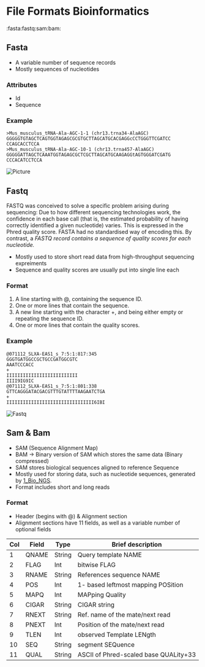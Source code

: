 # File Formats Bioinformatics
:fasta:fastq:sam:bam:

## Fasta
- A variable number of sequence records
- Mostly sequences of nucleotides

### Attributes
- Id 
- Sequence

### Example
```
>Mus_musculus_tRNA-Ala-AGC-1-1 (chr13.trna34-AlaAGC)
GGGGGTGTAGCTCAGTGGTAGAGCGCGTGCTTAGCATGCACGAGGcCCTGGGTTCGATCC
CCAGCACCTCCA
>Mus_musculus_tRNA-Ala-AGC-10-1 (chr13.trna457-AlaAGC)
GGGGGATTAGCTCAAATGGTAGAGCGCTCGCTTAGCATGCAAGAGGtAGTGGGATCGATG
CCCACATCCTCCA
```

![Picture](/home/malte/01_Documents/vimwiki/Assets/Bioinformatik/Formats/FASTA.png)

## Fastq
FASTQ was conceived to solve a specific problem arising during sequencing: Due to how different sequencing technologies work, the confidence in each base call (that is, the estimated probability of having correctly identified a given nucleotide) varies. This is expressed in the Phred quality score. FASTA had no standardised way of encoding this. By contrast, a *FASTQ record contains a sequence of quality scores for each nucleotide.*

- Mostly used to store short read data from high-throughput sequencing expreiments
- Sequence and quality scores are usually put into single line each

### Format
1. A line starting with @, containing the sequence ID.
2. One or more lines that contain the sequence.
3. A new line starting with the character +, and being either empty or repeating the sequence ID.
4. One or more lines that contain the quality scores.


### Example
```
@071112_SLXA-EAS1_s_7:5:1:817:345
GGGTGATGGCCGCTGCCGATGGCGTC
AAATCCCACC
+
IIIIIIIIIIIIIIIIIIIIIIIIII
IIII9IG9IC
@071112_SLXA-EAS1_s_7:5:1:801:338
GTTCAGGGATACGACGTTTGTATTTTAAGAATCTGA
+
IIIIIIIIIIIIIIIIIIIIIIIIIIIIIIII6IBI
```

![Fastq](/home/malte/01_Documents/vimwiki/Assets/Bioinformatik/Formats/FASTQ_FORMAT.png)

## Sam & Bam
- SAM (Sequence Alignment Map)
- BAM -> Binary version of SAM which stores the same data (Binary compressed)
- SAM stores biological sequences aligned to reference Sequence
- Mostly used for storing data, such as nucleotide sequences, generated by [1_Bio_NGS](1_Bio_NGS).
- Format includes short and long reads


### Format
- Header (begins with @) & Alignment section
- Alignment sections have 11 fields, as well as a variable number of optional fields

| Col | Field | Type   | Brief description                     |
|-----|-------|--------|---------------------------------------|
| 1   | QNAME | String | Query template NAME                   |
| 2   | FLAG  | Int    | bitwise FLAG                          |
| 3   | RNAME | String | References sequence NAME              |
| 4   | POS   | Int    | 1- based leftmost mapping POSition    |
| 5   | MAPQ  | Int    | MAPping Quality                       |
| 6   | CIGAR | String | CIGAR string                          |
| 7   | RNEXT | String | Ref. name of the mate/next read       |
| 8   | PNEXT | Int    | Position of the mate/next read        |
| 9   | TLEN  | Int    | observed Template LENgth              |
| 10  | SEQ   | String | segment SEQuence                      |
| 11  | QUAL  | String | ASCII of Phred-scaled base QUALity+33 |
